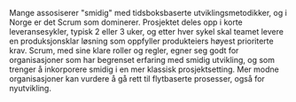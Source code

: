 Mange assosiserer "smidig" med tidsboksbaserte utviklingsmetodikker, og i Norge er det Scrum som dominerer. Prosjektet deles opp i korte leveransesykler, typisk 2 eller 3 uker, og etter hver sykel skal teamet levere en produksjonsklar løsning som oppfyller produkteiers høyest prioriterte krav. Scrum, med sine klare roller og regler, egner seg godt for organisasjoner som har begrenset erfaring med smidig utvikling, og som trenger å inkorporere smidig i en mer klassisk prosjektsetting. Mer modne organisasjoner kan vurdere å gå rett til flytbaserte prosesser, også for nyutvikling.